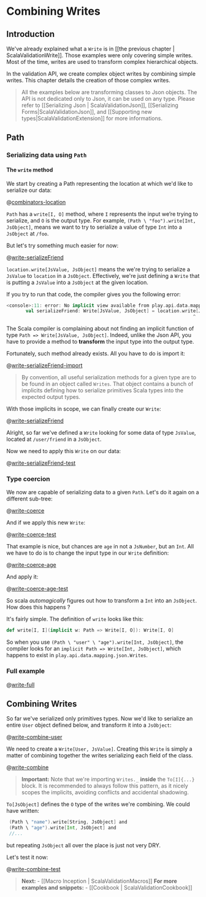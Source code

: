 # Combining Writes

## Introduction

We've already explained what a `Write` is in [[the previous chapter | ScalaValidationWrite]]. Those examples were only covering simple writes. Most of the time, writes are used to transform complex hierarchical objects.

In the validation API, we create complex object writes by combining simple writes. This chapter details the creation of those complex writes.

> All the examples below are transforming classes to Json objects. The API is not dedicated only to Json, it can be used on any type. Please refer to [[Serializing Json | ScalaValidationJson]], [[Serializing Forms|ScalaValidationJson]], and [[Supporting new types|ScalaValidationExtension]] for more informations.

## Path

### Serializing data using `Path`

#### The `write` method

We start by creating a Path representing the location at which we'd like to serialize our data:

@[combinators-location](code/ScalaValidationWriteCombinators.scala)

`Path` has a `write[I, O]` method, where `I` represents the input we’re trying to serialize, and `O` is the output type. For example, `(Path \ "foo").write[Int, JsObject]`, means we want to try to serialize a value of type `Int` into a `JsObject` at `/foo`.

But let's try something much easier for now:

@[write-serializeFriend](code/ScalaValidationWriteCombinators.scala)

`location.write[JsValue, JsObject]` means the we're trying to serialize a `JsValue` to `location` in a `JsObject`. Effectively, we're just defining a `Write` that is putting a `JsValue` into a `JsObject` at the given location.

If you try to run that code, the compiler gives you the following error:

```scala
<console>:11: error: No implicit view available from play.api.data.mapping.Path => play.api.data.mapping.Write[play.api.libs.json.JsValue,play.api.libs.json.JsObject].
       val serializeFriend: Write[JsValue, JsObject] = location.write[JsValue, JsObject]
                                                                    ^
```

The Scala compiler is complaining about not finding an implicit function of type `Path => Write[JsValue, JsObject]`. Indeed, unlike the Json API, you have to provide a method to **transform** the input type into the output type.

Fortunately, such method already exists. All you have to do is import it:

@[write-serializeFriend-import](code/ScalaValidationWriteCombinators.scala)

> By convention, all useful serialization methods for a given type are to be found in an object called `Writes`. That object contains a bunch of implicits defining how to serialize primitives Scala types into the expected output types.

With those implicits in scope, we can finally create our `Write`:

@[write-serializeFriend](code/ScalaValidationWriteCombinators.scala)

Alright, so far we've defined a `Write` looking for some data of type `JsValue`, located at `/user/friend` in a `JsObject`.

Now we need to apply this `Write` on our data:

@[write-serializeFriend-test](code/ScalaValidationWriteCombinators.scala)

### Type coercion

We now are capable of serializing data to a given `Path`. Let's do it again on a different sub-tree:

@[write-coerce](code/ScalaValidationWriteCombinators.scala)

And if we apply this new `Write`:

@[write-coerce-test](code/ScalaValidationWriteCombinators.scala)

That example is nice, but chances are `age` in not a `JsNumber`, but an `Int`.
All we have to do is to change the input type in our `Write` definition:

@[write-coerce-age](code/ScalaValidationWriteCombinators.scala)

And apply it:

@[write-coerce-age-test](code/ScalaValidationWriteCombinators.scala)

So scala *automagically* figures out how to transform a `Int` into an `JsObject`. How does this happens ?

It's fairly simple. The definition of `write` looks like this:

```scala
def write[I, I](implicit w: Path => Write[I, O]): Write[I, O]
```

So when you use `(Path \ "user" \ "age").write[Int, JsObject]`, the compiler looks for an `implicit Path => Write[Int, JsObject]`, which happens to exist in `play.api.data.mapping.json.Writes`.

### Full example

@[write-full](code/ScalaValidationWriteCombinators.scala)

## Combining Writes

So far we've serialized only primitives types.
Now we'd like to serialize an entire `User` object defined below, and transform it into a `JsObject`:

@[write-combine-user](code/ScalaValidationWriteCombinators.scala)

We need to create a `Write[User, JsValue]`. Creating this `Write` is simply a matter of combining together the writes serializing each field of the class.

@[write-combine](code/ScalaValidationWriteCombinators.scala)


> **Important:** Note that we're importing `Writes._` **inside** the `To[I]{...}` block.
It is recommended to always follow this pattern, as it nicely scopes the implicits, avoiding conflicts and accidental shadowing.

`To[JsObject]` defines the `O` type of the writes we're combining. We could have written:

```scala
 (Path \ "name").write[String, JsObject] and
 (Path \ "age").write[Int, JsObject] and
 //...
```

but repeating `JsObject` all over the place is just not very DRY.

Let's test it now:

@[write-combine-test](code/ScalaValidationWriteCombinators.scala)

> **Next:** - [[Macro Inception | ScalaValidationMacros]]
> **For more examples and snippets:** - [[Cookbook | ScalaValidationCookbook]]